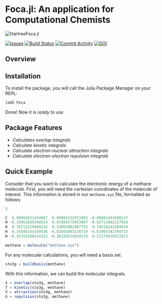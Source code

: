 # Foca.jl: An application for Computational Chemists

![HartreeFoca jl](https://user-images.githubusercontent.com/60739184/170071106-68ba0e42-08a5-4923-b69a-d5db945bdf7b.svg)

[![Issues](https://img.shields.io/github/issues-raw/Leticia-maria/Foca.jl?style=for-the-badge)](https://github.com/Leticia-maria/Foca.jl/)
[![Build Status](https://img.shields.io/github/workflow/status/Leticia-maria/Foca.jl/CI?style=for-the-badge)](https://github.com/Leticia-maria/Foca.jl/actions/workflows/CI.yml?query=branch%3Amain)
[![Commit Activity](https://img.shields.io/github/commit-activity/w/Leticia-maria/Foca.jl/main?style=for-the-badge)](https://github.com/Leticia-maria/Foca.jl/)
[![DOI](https://zenodo.org/badge/419452183.svg)](https://zenodo.org/badge/latestdoi/419452183)


## Overview

## Installation

To install the package, you will call the Julia Package Manager on your REPL:

```julia
]add Foca
```

Done! Now it is *ready to use*
## Package Features

- *Calculates overlap integrals*
- *Calculate kinetic integrals*
- *Calculate electron-nuclear attraction integrals*
- *Calculate electron-electron repulsion integrals*

## Quick Example

Consider that you want to calculate the electronic energy of a methane molecule. First, you will need the cartesian coordinates of the molecule of interest. This information is stored in our ```methane.xyz``` file, formatted as follows:

```julia
5

C  0.00001021434087  0.00001532972083 -0.00001493500137
H -0.19951695340554  0.87894179053067 -0.62713882127936
H  0.76712229809243  0.24863902907755  0.74526241504934
H  0.35580334399536 -0.82601803138729 -0.62993342769733
H -0.92343260142312 -0.30159515034176  0.51179839372872
```

```julia
methane = molecule("methane.xyz")
```

For any molecular calculations, you will need a basis set.

```julia
sto3g = buildbasis(methane)
```

With this information, we can build the molecular integrals.

```julia
S = overlap(sto3g, methane)
T = kinetic(sto3g, methane)
V = attraction(sto3g, methane)
G = repulsion(sto3g, methane)
```